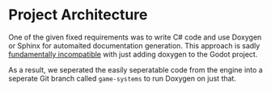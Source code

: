 # Project Architecture

One of the given fixed requirements was to write C# code and use Doxygen or Sphinx for automaited documentation generation. This approach is sadly [fundamentally incompatible](https://www.reddit.com/r/godot/comments/i35kws/are_there_any_documentation_engines_which_can_be/) with just adding doxygen to the Godot project.

As a result, we seperated the easily seperatable code from the engine into a seperate Git branch called `game-systems` to run Doxygen on just that.